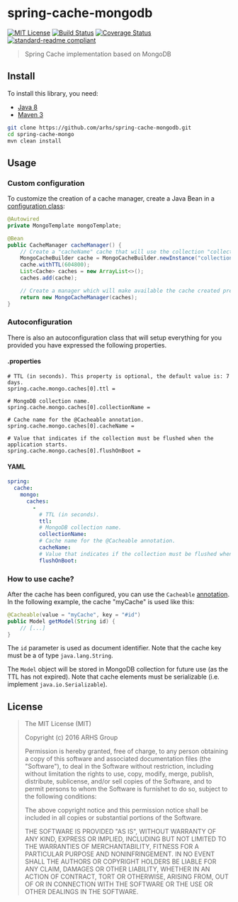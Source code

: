 # spring-cache-mongodb

[![MIT License][license-image]][license-url]
[![Build Status][travis-image]][travis-url]
[![Coverage Status][coveralls-image]][coveralls-url]
[![standard-readme compliant][standard-readme-image]][standard-readme-url]

> Spring Cache implementation based on MongoDB

## Install

To install this library, you need:

- [Java 8](http://www.oracle.com/technetwork/java/javase/downloads/jdk8-downloads-2133151.html)
- [Maven 3](https://maven.apache.org/)

```bash
git clone https://github.com/arhs/spring-cache-mongodb.git
cd spring-cache-mongo
mvn clean install
```

## Usage

### Custom configuration

To customize the creation of a cache manager, create a Java Bean in a [configuration class](http://docs.spring.io/spring-boot/docs/current/reference/html/using-boot-configuration-classes.html):

```java
@Autowired
private MongoTemplate mongoTemplate;

@Bean
public CacheManager cacheManager() {
	// Create a "cacheName" cache that will use the collection "collectionName" with a TTL 7 days.
	MongoCacheBuilder cache = MongoCacheBuilder.newInstance("collectionName", mongoTemplate, "cacheName");
	cache.withTTL(604800);
	List<Cache> caches = new ArrayList<>();
	caches.add(cache);

	// Create a manager which will make available the cache created previously.
	return new MongoCacheManager(caches);
}
```

### Autoconfiguration

There is also an autoconfiguration class that will setup everything for you provided you have expressed the following properties.

#### .properties

```properties
# TTL (in seconds). This property is optional, the default value is: 7 days.
spring.cache.mongo.caches[0].ttl =

# MongoDB collection name.
spring.cache.mongo.caches[0].collectionName =

# Cache name for the @Cacheable annotation.
spring.cache.mongo.caches[0].cacheName =

# Value that indicates if the collection must be flushed when the application starts.
spring.cache.mongo.caches[0].flushOnBoot =
```

#### YAML

```yml
spring:
  cache:
    mongo:
      caches:
        -
      	  # TTL (in seconds).
          ttl: 
          # MongoDB collection name.
          collectionName:
          # Cache name for the @Cacheable annotation.
          cacheName:
          # Value that indicates if the collection must be flushed when the application starts.
          flushOnBoot:
```

### How to use cache?

After the cache has been configured, you can use the `Cacheable` [annotation](http://docs.spring.io/spring/docs/current/spring-framework-reference/html/cache.html). In the following example, the cache "myCache" is used like this:

```java
@Cacheable(value = "myCache", key = "#id")
public Model getModel(String id) {
	// [...]
}
```

The `id` parameter is used as document identifier. Note that the cache key must be a of type `java.lang.String`.

The `Model` object will be stored in MongoDB collection for future use (as the TTL has not expired). Note that cache elements must be serializable (i.e. implement `java.io.Serializable`).

## License

> The MIT License (MIT)
>
> Copyright (c) 2016 ARHS Group
>
> Permission is hereby granted, free of charge, to any person obtaining a copy
> of this software and associated documentation files (the "Software"), to deal
> in the Software without restriction, including without limitation the rights
> to use, copy, modify, merge, publish, distribute, sublicense, and/or sell
> copies of the Software, and to permit persons to whom the Software is
> furnishet to do so, subject to the following conditions:
>
> The above copyright notice and this permission notice shall be included in
> all copies or substantial portions of the Software.
>
> THE SOFTWARE IS PROVIDED "AS IS", WITHOUT WARRANTY OF ANY KIND, EXPRESS
> OR IMPLIED, INCLUDING BUT NOT LIMITED TO THE WARRANTIES OF MERCHANTABILITY,
> FITNESS FOR A PARTICULAR PURPOSE AND NONINFRINGEMENT. IN NO EVENT SHALL
> THE AUTHORS OR COPYRIGHT HOLDERS BE LIABLE FOR ANY CLAIM, DAMAGES OR OTHER
> LIABILITY, WHETHER IN AN ACTION OF CONTRACT, TORT OR OTHERWISE, ARISING FROM,
> OUT OF OR IN CONNECTION WITH THE SOFTWARE OR THE USE OR OTHER DEALINGS IN
> THE SOFTWARE.

[license-image]: http://img.shields.io/badge/license-MIT-blue.svg
[license-url]: LICENSE
[travis-image]: https://travis-ci.org/arhs/spring-cache-mongo.svg?branch=master
[travis-url]: https://travis-ci.org/arhs/spring-cache-mongo
[standard-readme-image]: https://img.shields.io/badge/standard--readme-OK-green.svg
[standard-readme-url]: https://github.com/RichardLitt/standard-readme
[coveralls-image]: https://coveralls.io/repos/github/arhs/spring-cache-mongo/badge.svg
[coveralls-url]: https://coveralls.io/github/arhs/spring-cache-mongo
